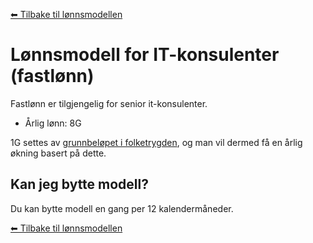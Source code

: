 <!--
Apparat company repository (c) by Håkon Nilsen, et.al.

Apparat company repository is licensed under a
Creative Commons Attribution 4.0 International License.

You should have received a copy of the license along with this
work. If not, see <http://creativecommons.org/licenses/by/4.0/>.
-->

[⬅ Tilbake til lønnsmodellen](lonnsmodell.md)

# Lønnsmodell for IT-konsulenter (fastlønn)

Fastlønn er tilgjengelig for senior it-konsulenter. 

* Årlig lønn: 8G

1G settes av [grunnbeløpet i folketrygden](https://www.nav.no/no/nav-og-samfunn/kontakt-nav/utbetalinger/grunnbelopet-i-folketrygden), og man vil dermed få en årlig økning basert på dette.

## Kan jeg bytte modell?

Du kan bytte modell en gang per 12 kalendermåneder.

[⬅ Tilbake til lønnsmodellen](lonnsmodell.md)
